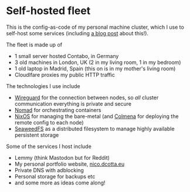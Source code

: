 # Self-hosted fleet

This is the config-as-code of my personal machine cluster, which I use to self-host some services (including [a blog post](https://nico.dcotta.eu/blog/nomad) about this!).

The fleet is made up of
- 1 small server hosted Contabo, in Germany
- 3 old machines in London, UK (2 in my living room, 1 in my bedroom)
- 1 old laptop in Madrid, Spain (this on is in my mother's living room)
- Cloudlfare proxies my public HTTP traffic


The technologies I use include
- [Wireguard](https://www.wireguard.com/) for the connection between nodes, so _all_ cluster communication everything is private and secure
- [Nomad](https://www.nomadproject.io/) for orchestrating containers
- [NixOS](https://nixos.org/) for managing the bare-metal (and [Colmena](https://github.com/zhaofengli/colmena) for deploying the remote config to each node)
- [SeaweedFS](https://github.com/seaweedfs/seaweedfs) as a distributed filesystem to manage highly available persistent storage

Some of the services I host include
- Lemmy (think Mastodon but for Reddit)
- My personal portfolio website, [nico.dcotta.eu](https://nico.dcotta.eu)
- Private DNS with adblocking
- Personal storage for backups etc
- and some more as ideas come along!

